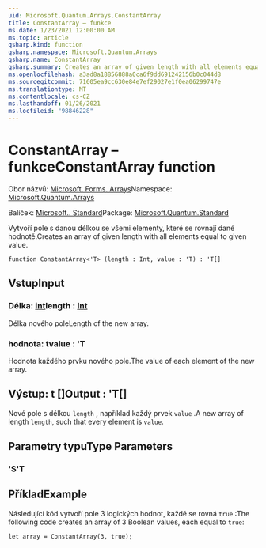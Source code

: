 ```yaml
---
uid: Microsoft.Quantum.Arrays.ConstantArray
title: ConstantArray – funkce
ms.date: 1/23/2021 12:00:00 AM
ms.topic: article
qsharp.kind: function
qsharp.namespace: Microsoft.Quantum.Arrays
qsharp.name: ConstantArray
qsharp.summary: Creates an array of given length with all elements equal to given value.
ms.openlocfilehash: a3ad8a18856888a0ca6f9dd691242156b0c044d8
ms.sourcegitcommit: 71605ea9cc630e84e7ef29027e1f0ea06299747e
ms.translationtype: MT
ms.contentlocale: cs-CZ
ms.lasthandoff: 01/26/2021
ms.locfileid: "98846228"
---
```

# <a name="constantarray-function"></a><span data-ttu-id="2e07d-102">ConstantArray – funkce</span><span class="sxs-lookup"><span data-stu-id="2e07d-102">ConstantArray function</span></span>

<span data-ttu-id="2e07d-103">Obor názvů: [Microsoft. Forms. Arrays](xref:Microsoft.Quantum.Arrays)</span><span class="sxs-lookup"><span data-stu-id="2e07d-103">Namespace: [Microsoft.Quantum.Arrays](xref:Microsoft.Quantum.Arrays)</span></span>

<span data-ttu-id="2e07d-104">Balíček: [Microsoft.. Standard](https://nuget.org/packages/Microsoft.Quantum.Standard)</span><span class="sxs-lookup"><span data-stu-id="2e07d-104">Package: [Microsoft.Quantum.Standard](https://nuget.org/packages/Microsoft.Quantum.Standard)</span></span>


<span data-ttu-id="2e07d-105">Vytvoří pole s danou délkou se všemi elementy, které se rovnají dané hodnotě.</span><span class="sxs-lookup"><span data-stu-id="2e07d-105">Creates an array of given length with all elements equal to given value.</span></span>

```qsharp
function ConstantArray<'T> (length : Int, value : 'T) : 'T[]
```


## <a name="input"></a><span data-ttu-id="2e07d-106">Vstup</span><span class="sxs-lookup"><span data-stu-id="2e07d-106">Input</span></span>

### <a name="length--int"></a><span data-ttu-id="2e07d-107">Délka: [int](xref:microsoft.quantum.lang-ref.int)</span><span class="sxs-lookup"><span data-stu-id="2e07d-107">length : [Int](xref:microsoft.quantum.lang-ref.int)</span></span>

<span data-ttu-id="2e07d-108">Délka nového pole</span><span class="sxs-lookup"><span data-stu-id="2e07d-108">Length of the new array.</span></span>


### <a name="value--t"></a><span data-ttu-id="2e07d-109">hodnota: t</span><span class="sxs-lookup"><span data-stu-id="2e07d-109">value : 'T</span></span>

<span data-ttu-id="2e07d-110">Hodnota každého prvku nového pole.</span><span class="sxs-lookup"><span data-stu-id="2e07d-110">The value of each element of the new array.</span></span>



## <a name="output--t"></a><span data-ttu-id="2e07d-111">Výstup: t []</span><span class="sxs-lookup"><span data-stu-id="2e07d-111">Output : 'T[]</span></span>

<span data-ttu-id="2e07d-112">Nové pole s délkou `length` , například každý prvek `value` .</span><span class="sxs-lookup"><span data-stu-id="2e07d-112">A new array of length `length`, such that every element is `value`.</span></span>

## <a name="type-parameters"></a><span data-ttu-id="2e07d-113">Parametry typu</span><span class="sxs-lookup"><span data-stu-id="2e07d-113">Type Parameters</span></span>

### <a name="t"></a><span data-ttu-id="2e07d-114">'S</span><span class="sxs-lookup"><span data-stu-id="2e07d-114">'T</span></span>



## <a name="example"></a><span data-ttu-id="2e07d-115">Příklad</span><span class="sxs-lookup"><span data-stu-id="2e07d-115">Example</span></span>

<span data-ttu-id="2e07d-116">Následující kód vytvoří pole 3 logických hodnot, každé se rovná `true` :</span><span class="sxs-lookup"><span data-stu-id="2e07d-116">The following code creates an array of 3 Boolean values, each equal to `true`:</span></span>

```qsharp
let array = ConstantArray(3, true);
```